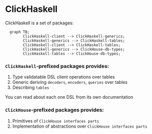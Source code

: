 # ClickHaskell

ClickHaskell is a set of packages:

```mermaid
  graph TB;
        ClickHaskell-client --> ClickHaskell-generics;
        ClickHaskell-generics --> ClickHaskell-tables;
        ClickHaskell-client --> ClickHaskell-tables;
        ClickHaskell-generics --> ClickHouse-db-types;
        ClickHaskell-tables --> ClickHouse-db-types;
```

### `ClickHaskell`-prefixed packages provides:
1. Type validatable DSL client operations over tables
2. Generic deriving `decoders`, `encoders`, `queries` over tables
3. Describing `tables`

You can read about each one DSL from its own documentation


### `ClickHouse`-prefixed packages provides:
1. Primitives of `ClickHouse interfaces parts`
2. Implementation of abstractions over `ClickHouse interfaces parts`
